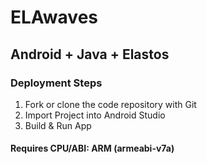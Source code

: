 # ELAwaves
## Android + Java + Elastos

### Deployment Steps
1. Fork or clone the code repository with Git
2. Import Project into Android Studio
3. Build & Run App

#### Requires CPU/ABI: ARM (armeabi-v7a)

